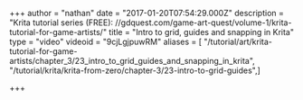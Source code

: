 +++
author = "nathan"
date = "2017-01-20T07:54:29.000Z"
description = "Krita tutorial series (FREE): //gdquest.com/game-art-quest/volume-1/krita-tutorial-for-game-artists/"
title = "Intro to grid, guides and snapping in Krita"
type = "video"
videoid = "9cjLgjpuwRM"
aliases = [ "/tutorial/art/krita-tutorial-for-game-artists/chapter_3/23_intro_to_grid_guides_and_snapping_in_krita", "/tutorial/krita/krita-from-zero/chapter-3/23-intro-to-grid-guides",]

+++